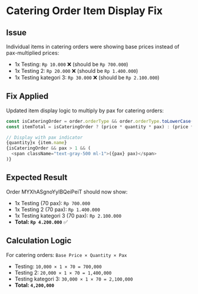 # Catering Order Item Display Fix

## Issue
Individual items in catering orders were showing base prices instead of pax-multiplied prices:
- 1x Testing: `Rp 10.000` ❌ (should be `Rp 700.000`)
- 1x Testing 2: `Rp 20.000` ❌ (should be `Rp 1.400.000`)
- 1x Testing kategori 3: `Rp 30.000` ❌ (should be `Rp 2.100.000`)

## Fix Applied
Updated item display logic to multiply by pax for catering orders:

```javascript
const isCateringOrder = order.orderType && order.orderType.toLowerCase().includes('catering')
const itemTotal = isCateringOrder ? (price * quantity * pax) : (price * quantity)

// Display with pax indicator
{quantity}x {item.name}
{isCateringOrder && pax > 1 && (
  <span className="text-gray-500 ml-1">({pax} pax)</span>
)}
```

## Expected Result
Order MYXhASgnoYylBQeiPeiT should now show:
- 1x Testing (70 pax): `Rp 700.000`
- 1x Testing 2 (70 pax): `Rp 1.400.000`
- 1x Testing kategori 3 (70 pax): `Rp 2.100.000`
- **Total: `Rp 4.200.000`** ✅

## Calculation Logic
For catering orders: `Base Price × Quantity × Pax`
- Testing: `10,000 × 1 × 70 = 700,000`
- Testing 2: `20,000 × 1 × 70 = 1,400,000`
- Testing kategori 3: `30,000 × 1 × 70 = 2,100,000`
- **Total: `4,200,000`**
